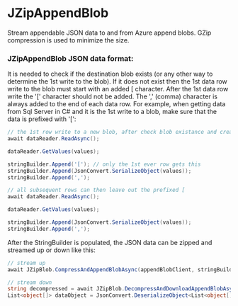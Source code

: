 # JZipAppendBlob

Stream appendable JSON data to and from Azure append blobs. GZip compression is used to minimize the size.

### JZipAppendBlob JSON data format:

It is needed to check if the destination blob exists (or any other way to determine the 1st write to the blob). If it does not exist then the 1st data row write to the blob must start with an added [ character. After the 1st data row write the '[' character should not be added. The ',' (comma) character is always added to the end of each data row. For example, when getting data from Sql Server in C# and it is the 1st write to a blob, make sure that the data is prefixed with '[':

```cs
// the 1st row write to a new blob, after check blob existance and create
await dataReader.ReadAsync();

dataReader.GetValues(values);

stringBuilder.Append('['); // only the 1st ever row gets this
stringBuilder.Append(JsonConvert.SerializeObject(values));
stringBuilder.Append(',');

// all subsequent rows can then leave out the prefixed [
await dataReader.ReadAsync();

dataReader.GetValues(values);

stringBuilder.Append(JsonConvert.SerializeObject(values));
stringBuilder.Append(',');
```

After the StringBuilder is populated, the JSON data can be zipped and streamed up or down like this:

```cs
// stream up
await JZipBlob.CompressAndAppendBlobAsync(appendBlobClient, stringBuilder.ToString());

// stream down
string decompressed = await JZipBlob.DecompressAndDownloadAppendBlobAsync(blocClient);
List<object[]> dataObject = JsonConvert.DeserializeObject<List<object[]>>(decompressed);
```

